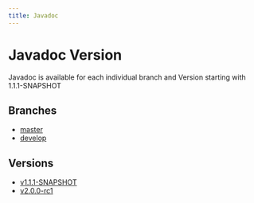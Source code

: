 ```yaml
---
title: Javadoc
---
```

# Javadoc Version
Javadoc is available for each individual branch and Version starting with 1.1.1-SNAPSHOT

## Branches
 * [master](master/index.html)
 * [develop](develop//index.html)

## Versions
 * [v1.1.1-SNAPSHOT](v1.1.1-SNAPSHOT/index.html)
 * [v2.0.0-rc1](v2.0.0-rc1/index.html)
